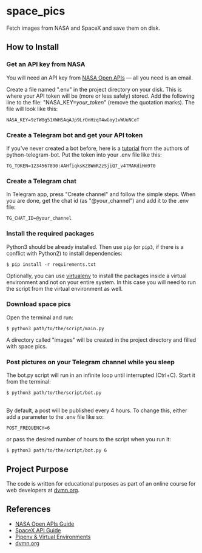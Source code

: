 # space_pics
Fetch images from NASA and SpaceX and save them on disk.

## How to Install

### Get an API key from NASA
You will need an API key from [NASA Open APIs](https://api.nasa.gov/) &mdash; all you need is an email.

Create a file named ".env" in the project directory on your disk. This is where your API token
will be (more or less safely) stored. Add the following line to the file:
"NASA_KEY=_your_token_" (remove the quotation marks). The file will look like this:
```
NASA_KEY=9zTW8g51XWHSAqAJp9LrOnHzqT4wGoy1vWUuNCeT
```

### Create a Telegram bot and get your API token
If you've never created a bot before, here is a 
[tutorial](https://github.com/python-telegram-bot/v13.x-wiki/wiki/Introduction-to-the-API) 
from the authors of python-telegram-bot.
Put the token into your .env file like this:
```
TG_TOKEN=1234567890:AAHfiqksKZ8WmR2zSjiQ7_v4TMAKdiHm9T0
```

### Create a Telegram chat
In Telegram app, press "Create channel" and follow the simple steps.
When you are done, get the chat id (as "@your_channel") and add it to the .env file:
```
TG_CHAT_ID=@your_channel
```

### Install the required packages
Python3 should be already installed. 
Then use `pip` (or `pip3`, if there is a conflict with Python2) to install dependencies:
```console
$ pip install -r requirements.txt
```
Optionally, you can use [virtualenv](https://docs.python-guide.org/dev/virtualenvs/#lower-level-virtualenv) 
to install the packages inside a virtual environment and not on your entire system. 
In this case you will need to run the script from the virtual environment as well.

### Download space pics
Open the terminal and run:
```console
$ python3 path/to/the/script/main.py
```
A directory called "images" will be created in the project directory and filled with space pics.

### Post pictures on your Telegram channel while you sleep
The bot.py script will run in an infinite loop until interrupted (Ctrl+C). Start it from the terminal:
```console
$ python3 path/to/the/script/bot.py
```
\
By default, a post will be published every 4 hours. To change this, either add a parameter to 
the .env file like so:
```
POST_FREQUENCY=6
```
or pass the desired number of hours to the script when you run it:
```console
$ python3 path/to/the/script/bot.py 6
```

## Project Purpose

The code is written for educational purposes as part of 
an online course for web developers at [dvmn.org](https://dvmn.org/).

## References
- [NASA Open APIs Guide](https://dev.bitly.com/get_started.html)
- [SpaceX API Guide](https://github.com/r-spacex/SpaceX-API)
- [Pipenv & Virtual Environments](https://docs.python-guide.org/dev/virtualenvs/)
- [dvmn.org](https://dvmn.org/)
